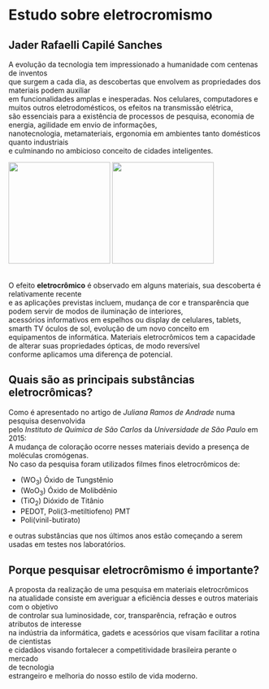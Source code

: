 # Estudo sobre eletrocromismo
## Jader Rafaelli Capilé Sanches

 A evolução da tecnologia tem impressionado a humanidade com centenas de inventos </br>
 que surgem a cada dia, as descobertas que envolvem as propriedades dos materiais podem auxiliar </br>
 em funcionalidades amplas e inesperadas.
 Nos celulares, computadores e muitos outros eletrodomésticos, os efeitos na transmissão elétrica,</br>
 são essenciais para a existência de processos de pesquisa, economia de energia, agilidade em envio de informações, </br>
 nanotecnologia, metamateriais, ergonomia em ambientes tanto domésticos quanto industriais </br>
 e culminando no ambicioso conceito de cidades inteligentes.
</br>
<div>
<img src="https://upload.wikimedia.org/wikipedia/commons/5/59/Electrochromic_devices_in_bleach_state%2C_The_MSU_Baroda%2C_India.jpg"  width="200" height="200">
    
<img src="https://upload.wikimedia.org/wikipedia/commons/6/66/Electrochromic_devices_in_color_state%2C_The_MSU_Baroda%2C_India.jpg"   left="300" width="200" height="200" >
</div>
    
</br>

 O efeito **eletrocrômico** é observado em alguns materiais, sua descoberta é relativamente recente </br>
 e as aplicações previstas incluem, mudança de cor e transparência que podem servir de modos de iluminação de interiores, </br>
 acessórios informativos em espelhos ou display de celulares, tablets, smarth TV óculos de sol, evolução de um novo conceito em </br>
 equipamentos de informática. Materiais eletrocrômicos tem a capacidade de alterar suas propriedades ópticas, de modo reversível </br> conforme aplicamos uma diferença de potencial. 

## Quais são as principais substâncias eletrocrômicas?
 Como é apresentado no artigo de *Juliana Ramos de Andrade* numa pesquisa desenvolvida</br>
 pelo *Instituto de Química de São Carlos* da *Universidade de São Paulo* em 2015:</br>
 A mudança de coloração ocorre nesses materiais devido a presença de moléculas cromógenas. </br>
 No caso da pesquisa foram utilizados filmes finos eletrocrômicos de:
 * (WO<sub>3</sub>) Óxido de Tungstênio
 * (WoO<sub>3</sub>) Óxido de Molibdênio 
 * (TiO<sub>2</sub>) Dióxido de Titânio 
 * PEDOT, Poli(3-metiltiofeno) PMT 
 * Poli(vinil-butirato)  
 
 e outras substâncias que nos últimos anos estão começando a serem usadas em testes nos laboratórios.
 
## Porque pesquisar eletrocrômismo é importante?
 A proposta da realização de uma pesquisa em materiais eletrocrômicos </br>
 na atualidade consiste em averiguar a eficiência desses e outros materiais com o objetivo </br>
 de controlar sua luminosidade, cor, transparência, refração e outros atributos de interesse</br> 
 na indústria da informática, gadets e acessórios que visam facilitar a rotina de cientistas</br> 
 e cidadãos visando fortalecer a competitividade brasileira perante o mercado </br>de tecnologia </br>
 estrangeiro e melhoria do nosso estilo de vida moderno. 

